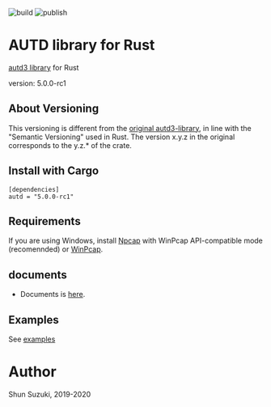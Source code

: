 ![build](https://github.com/shinolab/rust-autd/workflows/build/badge.svg)
![publish](https://github.com/shinolab/rust-autd/workflows/publish/badge.svg)

# AUTD library for Rust

[autd3 library](https://github.com/shinolab/autd3-library-software) for Rust

version: 5.0.0-rc1

## About Versioning

This versioning is different from the [original autd3-library](https://github.com/shinolab/autd3-library-software), in line with the "Semantic Versioning" used in Rust.
The version x.y.z in the original corresponds to the y.z.* of the crate.

## Install with Cargo

```
[dependencies]
autd = "5.0.0-rc1"
```

## Requirements

If you are using Windows, install [Npcap](https://nmap.org/npcap/) with WinPcap API-compatible mode (recomennded) or [WinPcap](https://www.winpcap.org/).

## documents ##

* Documents is [here](https://docs.rs/autd/4.0.0/autd/).

## Examples

See [examples](https://github.com/sssssssuzuki/autd-examples/tree/v5.0.0)

# Author

Shun Suzuki, 2019-2020
